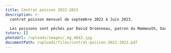 ```yaml
---
title: Contrat poisson 2022-2023
description: >-
  contrat poisson mensuel de septembre 2022 à Juin 2023.

  Les poissons sont pêchés par David Orsenneau, patron du Mammouth, basé à l'Ile d'yeu.
tutors: []
photoUrl: /uploads/images/_mg_4642.jpg
documentPath: /uploads/files/contrat-poisson-2022-2023.pdf
---
```

